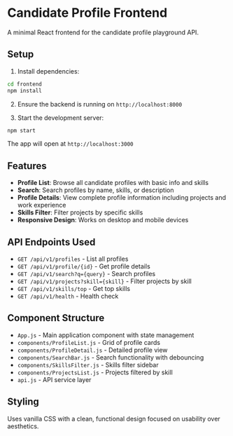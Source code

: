 # Candidate Profile Frontend

A minimal React frontend for the candidate profile playground API.

## Setup

1. Install dependencies:
```bash
cd frontend
npm install
```

2. Ensure the backend is running on `http://localhost:8000`

3. Start the development server:
```bash
npm start
```

The app will open at `http://localhost:3000`

## Features

- **Profile List**: Browse all candidate profiles with basic info and skills
- **Search**: Search profiles by name, skills, or description
- **Profile Details**: View complete profile information including projects and work experience
- **Skills Filter**: Filter projects by specific skills
- **Responsive Design**: Works on desktop and mobile devices

## API Endpoints Used

- `GET /api/v1/profiles` - List all profiles
- `GET /api/v1/profile/{id}` - Get profile details
- `GET /api/v1/search?q={query}` - Search profiles
- `GET /api/v1/projects?skill={skill}` - Filter projects by skill
- `GET /api/v1/skills/top` - Get top skills
- `GET /api/v1/health` - Health check

## Component Structure

- `App.js` - Main application component with state management
- `components/ProfileList.js` - Grid of profile cards
- `components/ProfileDetail.js` - Detailed profile view
- `components/SearchBar.js` - Search functionality with debouncing
- `components/SkillsFilter.js` - Skills filter sidebar
- `components/ProjectsList.js` - Projects filtered by skill
- `api.js` - API service layer

## Styling

Uses vanilla CSS with a clean, functional design focused on usability over aesthetics.